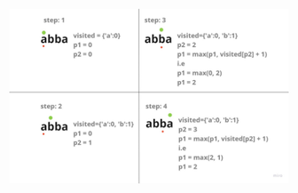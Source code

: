 ![solution](https://github.com/HarshNarwariya/DSA/blob/main/Blind%2075%20Must%20Do%20Leetcode/Longest%20Substring%20Without%20Repeating%20Characters/Longest%20Substring%20Without%20Repeating%20Characters.jpg)
